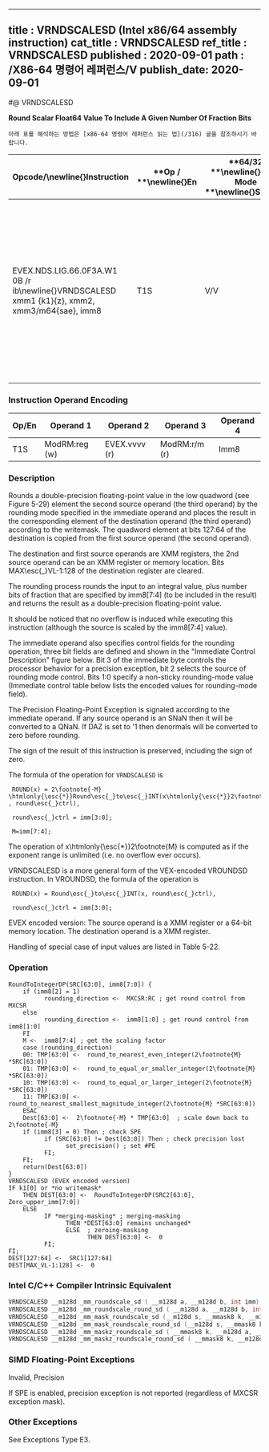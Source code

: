 ----------------------------
title : VRNDSCALESD (Intel x86/64 assembly instruction)
cat_title : VRNDSCALESD
ref_title : VRNDSCALESD
published : 2020-09-01
path : /X86-64 명령어 레퍼런스/V
publish_date: 2020-09-01
----------------------------


#@ VRNDSCALESD

**Round Scalar Float64 Value To Include A Given Number Of Fraction Bits**

```lec-info
아래 표를 해석하는 방법은 [x86-64 명령어 레퍼런스 읽는 법](/316) 글을 참조하시기 바랍니다.
```

|**Opcode/**\newline{}**Instruction**|**Op / **\newline{}**En**|**64/32 **\newline{}**bit Mode **\newline{}**Support**|**CPUID **\newline{}**Feature **\newline{}**Flag**|**Description**|
|------------------------------------|-------------------------|------------------------------------------------------|--------------------------------------------------|---------------|
|EVEX.NDS.LIG.66.0F3A.W1 0B /r ib\newline{}VRNDSCALESD xmm1 {k1}{z}, xmm2, xmm3/m64{sae}, imm8|T1S|V/V|AVX512F|Rounds scalar double-precision floating-point value in xmm3/m64 to a number of fraction bits specified by the imm8 field. Stores the result in xmm1 register.|
### Instruction Operand Encoding


|Op/En|Operand 1 |Operand 2|Operand 3|Operand 4|
|-----|----------|---------|---------|---------|
|T1S|ModRM:reg (w)|EVEX.vvvv (r)|ModRM:r/m (r)|Imm8|
### Description


Rounds a double-precision floating-point value in the low quadword (see Figure 5-29) element the second source operand (the third operand) by the rounding mode specified in the immediate operand and places the result in the corresponding element of the destination operand (the third operand) according to the writemask. The quadword element at bits 127:64 of the destination is copied from the first source operand (the second operand).

The destination and first source operands are XMM registers, the 2nd source operand can be an XMM register or memory location. Bits MAX\esc{_}VL-1:128 of the destination register are cleared.

The rounding process rounds the input to an integral value, plus number bits of fraction that are specified by imm8[7:4] (to be included in the result) and returns the result as a double-precision floating-point value.

It should be noticed that no overflow is induced while executing this instruction (although the source is scaled by the imm8[7:4] value).

The immediate operand also specifies control fields for the rounding operation, three bit fields are defined and shown in the "Immediate Control Description" figure below. Bit 3 of the immediate byte controls the processor behavior for a precision exception, bit 2 selects the source of rounding mode control. Bits 1:0 specify a non-sticky rounding-mode value (Immediate control table below lists the encoded values for rounding-mode field).

The Precision Floating-Point Exception is signaled according to the immediate operand. If any source operand is an SNaN then it will be converted to a QNaN. If DAZ is set to '1 then denormals will be converted to zero before rounding.

The sign of the result of this instruction is preserved, including the sign of zero.

The formula of the operation for `VRNDSCALESD` is

     ROUND(x) = 2\footnote{-M} \htmlonly{\esc{*}}Round\esc{_}to\esc{_}INT(x\htmlonly{\esc{*}}2\footnote{M} , round\esc{_}ctrl), 

     round\esc{_}ctrl = imm[3:0];

     M=imm[7:4];

The operation of x\htmlonly{\esc{*}}2\footnote{M}  is computed as if the exponent range is unlimited (i.e. no overflow ever occurs).

VRNDSCALESD is a more general form of the VEX-encoded VROUNDSD instruction. In VROUNDSD, the formula of the operation is

     ROUND(x) = Round\esc{_}to\esc{_}INT(x, round\esc{_}ctrl), 

     round\esc{_}ctrl = imm[3:0];

EVEX encoded version: The source operand is a XMM register or a 64-bit memory location. The destination operand is a XMM register.

Handling of special case of input values are listed in Table 5-22.


### Operation

```info-verb
RoundToIntegerDP(SRC[63:0], imm8[7:0]) {
    if (imm8[2] = 1)
          rounding_direction <-  MXCSR:RC ; get round control from MXCSR
    else
          rounding_direction <-  imm8[1:0] ; get round control from imm8[1:0]
    FI
    M <-  imm8[7:4] ; get the scaling factor
    case (rounding_direction)
    00: TMP[63:0] <-  round_to_nearest_even_integer(2\footnote{M} *SRC[63:0])
    01: TMP[63:0] <-  round_to_equal_or_smaller_integer(2\footnote{M} *SRC[63:0])
    10: TMP[63:0] <-  round_to_equal_or_larger_integer(2\footnote{M} *SRC[63:0])
    11: TMP[63:0] <-  round_to_nearest_smallest_magnitude_integer(2\footnote{M} *SRC[63:0])
    ESAC
    Dest[63:0] <-  2\footnote{-M} * TMP[63:0]  ; scale down back to 2\footnote{-M}
    if (imm8[3] = 0) Then ; check SPE
          if (SRC[63:0] != Dest[63:0]) Then ; check precision lost
                set_precision() ; set #PE
          FI;
    FI;
    return(Dest[63:0])
}
VRNDSCALESD (EVEX encoded version)
IF k1[0] or *no writemask*
    THEN DEST[63:0] <-  RoundToIntegerDP(SRC2[63:0], Zero_upper_imm[7:0])
    ELSE 
          IF *merging-masking* ; merging-masking
                THEN *DEST[63:0] remains unchanged*
                ELSE  ; zeroing-masking
                      THEN DEST[63:0] <-  0
          FI;
FI;
DEST[127:64] <-  SRC1[127:64]
DEST[MAX_VL-1:128] <-  0
```

### Intel C/C++ Compiler Intrinsic Equivalent

```cpp
VRNDSCALESD __m128d _mm_roundscale_sd ( __m128d a, __m128d b, int imm);
VRNDSCALESD __m128d _mm_roundscale_round_sd ( __m128d a, __m128d b, int imm, int sae);
VRNDSCALESD __m128d _mm_mask_roundscale_sd (__m128d s, __mmask8 k, __m128d a, __m128d b, int imm);
VRNDSCALESD __m128d _mm_mask_roundscale_round_sd (__m128d s, __mmask8 k, __m128d a, __m128d b, int imm, int sae);
VRNDSCALESD __m128d _mm_maskz_roundscale_sd ( __mmask8 k, __m128d a, __m128d b, int imm);
VRNDSCALESD __m128d _mm_maskz_roundscale_round_sd ( __mmask8 k, __m128d a, __m128d b, int imm, int sae);
```
### SIMD Floating-Point Exceptions


Invalid, Precision

If SPE is enabled, precision exception is not reported (regardless of MXCSR exception mask).

### Other Exceptions


See Exceptions Type E3.

